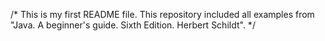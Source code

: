 /* This is my first README file.
This repository included all examples from "Java. A beginner's guide. Sixth Edition. Herbert Schildt".
*/
